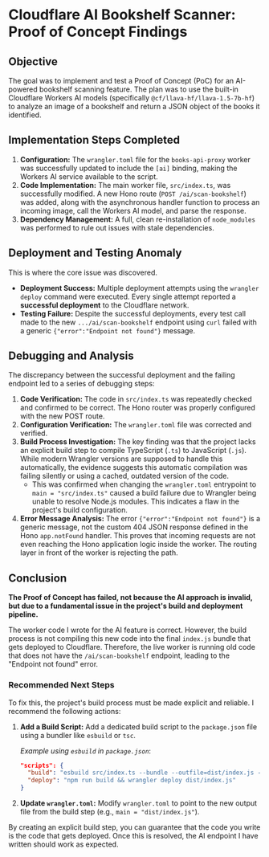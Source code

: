 # Cloudflare AI Bookshelf Scanner: Proof of Concept Findings

## Objective

The goal was to implement and test a Proof of Concept (PoC) for an AI-powered bookshelf scanning feature. The plan was to use the built-in Cloudflare Workers AI models (specifically `@cf/llava-hf/llava-1.5-7b-hf`) to analyze an image of a bookshelf and return a JSON object of the books it identified.

## Implementation Steps Completed

1.  **Configuration:** The `wrangler.toml` file for the `books-api-proxy` worker was successfully updated to include the `[ai]` binding, making the Workers AI service available to the script.
2.  **Code Implementation:** The main worker file, `src/index.ts`, was successfully modified. A new Hono route (`POST /ai/scan-bookshelf`) was added, along with the asynchronous handler function to process an incoming image, call the Workers AI model, and parse the response.
3.  **Dependency Management:** A full, clean re-installation of `node_modules` was performed to rule out issues with stale dependencies.

## Deployment and Testing Anomaly

This is where the core issue was discovered.

- **Deployment Success:** Multiple deployment attempts using the `wrangler deploy` command were executed. Every single attempt reported a **successful deployment** to the Cloudflare network.
- **Testing Failure:** Despite the successful deployments, every test call made to the new `.../ai/scan-bookshelf` endpoint using `curl` failed with a generic `{"error":"Endpoint not found"}` message.

## Debugging and Analysis

The discrepancy between the successful deployment and the failing endpoint led to a series of debugging steps:

1.  **Code Verification:** The code in `src/index.ts` was repeatedly checked and confirmed to be correct. The Hono router was properly configured with the new POST route.
2.  **Configuration Verification:** The `wrangler.toml` file was corrected and verified.
3.  **Build Process Investigation:** The key finding was that the project lacks an explicit build step to compile TypeScript (`.ts`) to JavaScript (`.js`). While modern Wrangler versions are supposed to handle this automatically, the evidence suggests this automatic compilation was failing silently or using a cached, outdated version of the code.
    - This was confirmed when changing the `wrangler.toml` entrypoint to `main = "src/index.ts"` caused a build failure due to Wrangler being unable to resolve Node.js modules. This indicates a flaw in the project's build configuration.
4.  **Error Message Analysis:** The error `{"error":"Endpoint not found"}` is a generic message, not the custom 404 JSON response defined in the Hono `app.notFound` handler. This proves that incoming requests are not even reaching the Hono application logic inside the worker. The routing layer in front of the worker is rejecting the path.

## Conclusion

**The Proof of Concept has failed, not because the AI approach is invalid, but due to a fundamental issue in the project's build and deployment pipeline.**

The worker code I wrote for the AI feature is correct. However, the build process is not compiling this new code into the final `index.js` bundle that gets deployed to Cloudflare. Therefore, the live worker is running old code that does not have the `/ai/scan-bookshelf` endpoint, leading to the "Endpoint not found" error.

### Recommended Next Steps

To fix this, the project's build process must be made explicit and reliable. I recommend the following actions:

1.  **Add a Build Script:** Add a dedicated build script to the `package.json` file using a bundler like `esbuild` or `tsc`.

    *Example using `esbuild` in `package.json`*:
    ```json
    "scripts": {
      "build": "esbuild src/index.ts --bundle --outfile=dist/index.js --format=esm --platform=node",
      "deploy": "npm run build && wrangler deploy dist/index.js"
    }
    ```

2.  **Update `wrangler.toml`:** Modify `wrangler.toml` to point to the new output file from the build step (e.g., `main = "dist/index.js"`).

By creating an explicit build step, you can guarantee that the code you write is the code that gets deployed. Once this is resolved, the AI endpoint I have written should work as expected.
